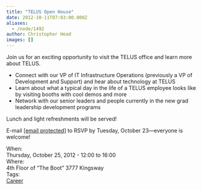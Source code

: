 ```yaml
---
title: "TELUS Open House"
date: 2012-10-11T07:03:00.000Z
aliases:
  - /node/1492
author: Christopher Head
images: []
---
```


<div class="field field-name-body field-type-text-with-summary field-label-hidden"><div class="field-items"><div class="field-item even"><p>Join us for an exciting opportunity to visit the TELUS office and learn more about TELUS.</p>
<ul>
<li>Connect with our VP of IT Infrastructure Operations (previously a VP of Development and Support) and hear about technology at TELUS</li>
<li>Learn about what a typical day in the life of a TELUS employee looks like by visiting booths with cool demos and more</li>
<li>Network with our senior leaders and people currently in the new grad leadership development programs</li>
</ul>
<p>Lunch and light refreshments will be served!</p>
<p>E-mail <a href="/cdn-cgi/l/email-protection#5a0e161e0a083f39282f332e373f342e1a2e3f362f2974393537"><span class="__cf_email__" data-cfemail="90c4dcd4c0c2f5f3e2e5f9e4fdf5fee4d0e4f5fce5e3bef3fffd">[email&#xA0;protected]</span></a> to RSVP by Tuesday, October 23&#x2014;everyone is welcome!</p>
</div></div></div><div class="field field-name-field-dates field-type-datetime field-label-above"><div class="field-label">When:&#xA0;</div><div class="field-items"><div class="field-item even"><span class="date-display-single">Thursday, October 25, 2012 - <span class="date-display-range"><span class="date-display-start">12:00</span> to <span class="date-display-end">16:00</span></span></span></div></div></div><div class="field field-name-field-location field-type-text field-label-above"><div class="field-label">Where:&#xA0;</div><div class="field-items"><div class="field-item even">4th Floor of &#x201C;The Boot&#x201D; 3777 Kingsway</div></div></div>    <footer>
    <div class="field field-name-field-tags field-type-taxonomy-term-reference field-label-above"><div class="field-label">Tags:&#xA0;</div><div class="field-items"><div class="field-item even"><a href="/career">Career</a></div></div></div>      </footer>
